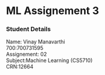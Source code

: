 # ML Assignement 3
 
 ### Student Details
 Name: Vinay Manavarthi <br/>
 700:700731595 <br/>
 Assignement: 02 <br/>
 Subject:Machine Learning (CS5710) <br/>
 CRN:12664 <br/>
